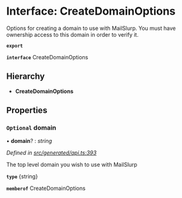 # Interface: CreateDomainOptions

Options for creating a domain to use with MailSlurp. You must have ownership access to this domain in order to verify it.

**`export`** 

**`interface`** CreateDomainOptions

## Hierarchy

* **CreateDomainOptions**

## Properties

### `Optional` domain

• **domain**? : *string*

*Defined in [src/generated/api.ts:393](https://github.com/mailslurp/mailslurp-client-ts-js/blob/5d485ad/src/generated/api.ts#L393)*

The top level domain you wish to use with MailSlurp

**`type`** {string}

**`memberof`** CreateDomainOptions
